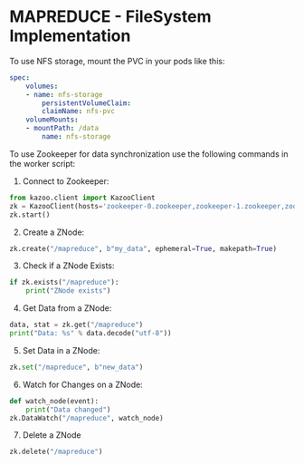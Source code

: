 # MAPREDUCE - FileSystem Implementation

To use NFS storage, mount the PVC in your pods like this:


```yaml
spec:
    volumes:
    - name: nfs-storage
        persistentVolumeClaim:
        claimName: nfs-pvc
    volumeMounts:
    - mountPath: /data
        name: nfs-storage
```


To use Zookeeper for data synchronization use the following commands in the worker script:

1. Connect to Zookeeper:
```python
from kazoo.client import KazooClient
zk = KazooClient(hosts='zookeeper-0.zookeeper,zookeeper-1.zookeeper,zookeeper-2.zookeeper:2181')
zk.start()
```
2. Create a ZNode:
```python
zk.create("/mapreduce", b"my_data", ephemeral=True, makepath=True)
```
3. Check if a ZNode Exists:
```python
if zk.exists("/mapreduce"):
    print("ZNode exists")
```
4. Get Data from a ZNode:
```python
data, stat = zk.get("/mapreduce")
print("Data: %s" % data.decode("utf-8"))
```
5. Set Data in a ZNode:
```python
zk.set("/mapreduce", b"new_data")
```
6. Watch for Changes on a ZNode:
```python
def watch_node(event):
    print("Data changed")
zk.DataWatch("/mapreduce", watch_node)
```
7. Delete a ZNode
```python
zk.delete("/mapreduce")
```
